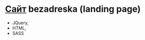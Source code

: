 [Сайт](https://bichurinav.github.io/bezadreska/)
bezadreska (landing page)
=======
* JQuery,
* HTML,
* SASS
